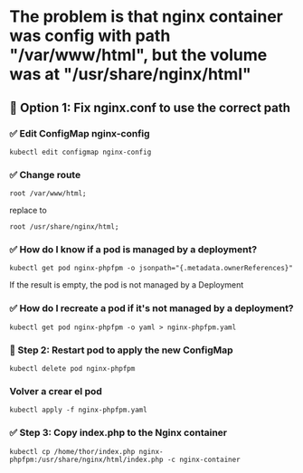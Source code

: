 # The problem is that nginx container was config with path "/var/www/html", but the volume was at "/usr/share/nginx/html"

## 🔧 Option 1: Fix nginx.conf to use the correct path

### ✅ Edit ConfigMap nginx-config 

```kubectl edit configmap nginx-config```

### ✅ Change route

```root /var/www/html;```

replace to

```root /usr/share/nginx/html;```

### ✅ How do I know if a pod is managed by a deployment?

``` kubectl get pod nginx-phpfpm -o jsonpath="{.metadata.ownerReferences}" ```

If the result is empty, the pod is not managed by a Deployment

### ✅ How do I recreate a pod if it's not managed by a deployment?

``` kubectl get pod nginx-phpfpm -o yaml > nginx-phpfpm.yaml ```

### 🔄 Step 2: Restart pod to apply the new ConfigMap

``` kubectl delete pod nginx-phpfpm ```

### Volver a crear el pod

``` kubectl apply -f nginx-phpfpm.yaml ```

### ✅ Step 3: Copy index.php to the Nginx container

``` kubectl cp /home/thor/index.php nginx-phpfpm:/usr/share/nginx/html/index.php -c nginx-container  ```






